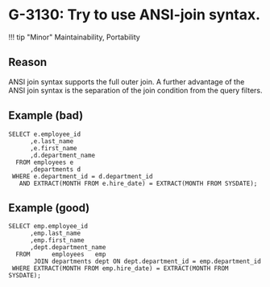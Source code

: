 # G-3130: Try to use ANSI-join syntax.

!!! tip "Minor"
    Maintainability, Portability

## Reason

ANSI join syntax supports the full outer join. A further advantage of the ANSI join syntax is the separation of the join condition from the query filters.

## Example (bad)

```
SELECT e.employee_id
      ,e.last_name
      ,e.first_name
      ,d.department_name
  FROM employees e
      ,departments d 
 WHERE e.department_id = d.department_id
   AND EXTRACT(MONTH FROM e.hire_date) = EXTRACT(MONTH FROM SYSDATE);
```

## Example (good)

```
SELECT emp.employee_id
      ,emp.last_name
      ,emp.first_name
      ,dept.department_name
  FROM      employees   emp
       JOIN departments dept ON dept.department_id = emp.department_id
 WHERE EXTRACT(MONTH FROM emp.hire_date) = EXTRACT(MONTH FROM SYSDATE);
```